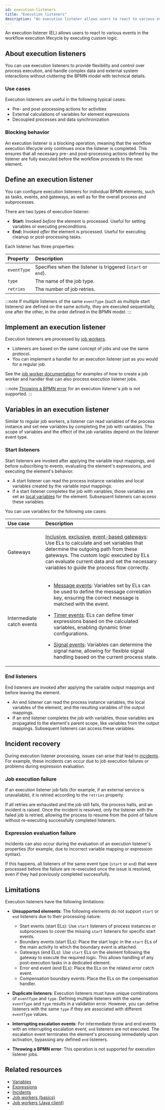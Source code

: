 ```yaml
---
id: execution-listeners
title: "Execution listeners"
description: "An execution listener allows users to react to various events in the workflow execution lifecycle by executing custom logic."
---
```


An execution listener (EL) allows users to react to various events in the workflow execution lifecycle by executing custom logic.

## About execution listeners

You can use execution listeners to provide flexibility and control over process execution, and handle complex data and external system interactions without cluttering the BPMN model with technical details.

### Use cases

Execution listeners are useful in the following typical cases:

- Pre- and post-processing actions for activities
- External calculations of variables for element expressions
- Decoupled processes and data synchronization

### Blocking behavior

An execution listener is a blocking operation, meaning that the workflow execution lifecycle only continues once the listener is completed. This ensures that all necessary pre- and post-processing actions defined by the listener are fully executed before the workflow proceeds to the next element.

## Define an execution listener

You can configure execution listeners for individual BPMN elements, such as tasks, events, and gateways, as well as for the overall process and subprocesses.

There are two types of execution listener:

- **Start:** Invoked _before_ the element is processed. Useful for setting variables or executing preconditions.
- **End:** Invoked _after_ the element is processed. Useful for executing cleanup or post-processing tasks.

Each listener has three properties:

| Property    | Description                                                  |
| :---------- | :----------------------------------------------------------- |
| `eventType` | Specifies when the listener is triggered (`start` or `end`). |
| `type`      | The name of the job type.                                    |
| `retries`   | The number of job retries.                                   |

:::note
If multiple listeners of the same `eventType` (such as multiple start listeners) are defined on the same activity, they are executed sequentially, one after the other, in the order defined in the BPMN model.
:::

## Implement an execution listener

Execution listeners are processed by [job workers](/components/concepts/job-workers.md).

- Listeners are based on the same concept of jobs and use the same protocol.
- You can implement a handler for an execution listener just as you would for a regular job.

See the [job worker documentation](/apis-tools/java-client/job-worker.md) for examples of how to create a job worker and handler that can also process execution listener jobs.

:::note
[Throwing a BPMN error](/components/best-practices/development/dealing-with-problems-and-exceptions.md#throwing-and-handling-bpmn-errors) for an execution listener's job is not supported.
:::

## Variables in an execution listener

Similar to regular job workers, a listener can read variables of the process instance and set new variables by completing the job with variables. The scope of variables and the effect of the job variables depend on the listener event type.

### Start listeners

Start listeners are invoked after applying the variable input mappings, and before subscribing to events, evaluating the element's expressions, and executing the element's behavior.

- A start listener can read the process instance variables and local variables created by the variable input
  mappings.
- If a start listener completes the job with variables, those variables are set as
  [local variables](/components/concepts/variables.md#local-variables) for the element. Subsequent listeners can access these variables.

You can use variables for the following use cases:

| Use case                  | Description                                                                                                                                                                                                                                                                                                                                                                                                                                                                                                                                                                                                                                                                                                                                                  |
| :------------------------ | :----------------------------------------------------------------------------------------------------------------------------------------------------------------------------------------------------------------------------------------------------------------------------------------------------------------------------------------------------------------------------------------------------------------------------------------------------------------------------------------------------------------------------------------------------------------------------------------------------------------------------------------------------------------------------------------------------------------------------------------------------------- |
| Gateways                  | <p> [Inclusive](/components/modeler/bpmn/inclusive-gateways/inclusive-gateways.md), [exclusive](/components/modeler/bpmn/exclusive-gateways/exclusive-gateways.md), [event-based gateways](/components/modeler/bpmn/event-based-gateways/event-based-gateways.md): Use ELs to calculate and set variables that determine the outgoing path from these gateways. The custom logic executed by ELs can evaluate current data and set the necessary variables to guide the process flow correctly.</p>                                                                                                                                                                                                                                                          |
| Intermediate catch events | <p><ul><li><p>[Message events](/components/modeler/bpmn/message-events/message-events.md#intermediate-message-catch-events): Variables set by ELs can be used to define the message correlation key, ensuring the correct message is matched with the event.</p></li><li><p>[Timer events](/components/modeler/bpmn/timer-events/timer-events.md#intermediate-timer-catch-events): ELs can define timer expressions based on the calculated variables, enabling dynamic timer configurations.</p></li><li><p>[Signal events](/components/modeler/bpmn/signal-events/signal-events.md#signal-intermediate-catch-events): Variables can determine the signal name, allowing for flexible signal handling based on the current process state.</p></li></ul></p> |

### End listeners

End listeners are invoked after applying the variable output mappings and before leaving the element.

- An end listener can read the process instance variables, the local variables of the element, and the resulting
  variables of the output mappings.
- If an end listener completes the job with variables, those variables are propagated to the element's parent scope, like
  variables from the output mappings. Subsequent listeners can access these variables.

## Incident recovery

During execution listener processing, issues can arise that lead to [incidents](/components/concepts/incidents.md). For example, these incidents can occur due to job execution failures or problems during expression evaluation.

### Job execution failure

If an execution listener job fails (for example, if an external service is unavailable), it is retried according to the `retries` property.

If all retries are exhausted and the job still fails, the process halts, and an incident is raised. Once the incident is resolved, only the listener with the failed job is retried, allowing the process to resume from the point of failure without re-executing successfully completed listeners.

### Expression evaluation failure

Incidents can also occur during the evaluation of an execution listener's properties (for example, due to incorrect variable mapping or expression syntax).

If this happens, all listeners of the same event type (`start` or `end`) that were processed before the failure are re-executed once the issue is resolved, even if they had previously completed successfully.

## Limitations

Execution listeners have the following limitations:

- **Unsupported elements**: The following elements do not support `start` or `end` listeners due to their processing nature:

  - Start events (start ELs): Use `start` listeners of process instances or subprocesses to cover the missing `start` listeners for specific start events.
  - Boundary events (start ELs): Place the start logic in the `start` ELs of the main activity to which the boundary event is attached.
  - Gateways (end ELs): Use `start` ELs on the element following the gateway to execute the required logic. This allows handling of any post-execution tasks in a dedicated element.
  - Error end event (end ELs): Place the ELs on the related error catch event.
  - Compensation boundary events: Place the ELs on the compensation handler.

- **Duplicate listeners**: Execution listeners must have unique combinations of `eventType` and `type`.
  Defining multiple listeners with the same `eventType` and `type` results in a validation error. However, you can define listeners with the same `type` if they are associated with different `eventType` values.

- **Interrupting escalation events**: For intermediate throw and end events with an interrupting escalation event, `end` listeners are not executed. The escalation event terminates the element's processing immediately upon activation, bypassing any defined `end` listeners.

- **Throwing a BPMN error**: This operation is not supported for execution listener jobs.

## Related resources

- [Variables](/components/concepts/variables.md)
- [Expressions](/components/concepts/expressions.md)
- [Incidents](/components/concepts/incidents.md)
- [Job workers (basics)](/components/concepts/job-workers.md)
- [Job workers (Java client)](/apis-tools/java-client/job-worker.md)
